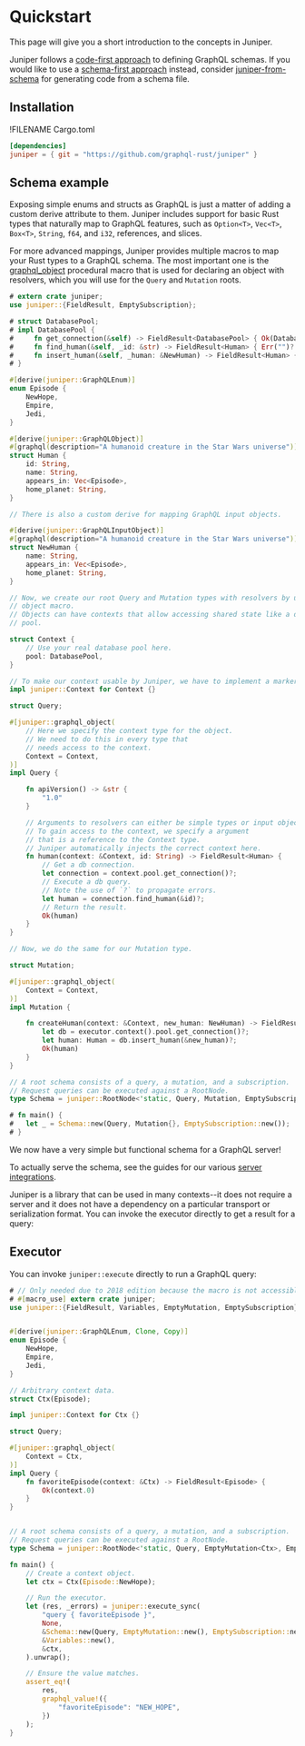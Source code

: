 # Quickstart

This page will give you a short introduction to the concepts in Juniper.

Juniper follows a [code-first approach][schema_approach] to defining GraphQL schemas. If you would like to use a [schema-first approach][schema_approach] instead, consider [juniper-from-schema][] for generating code from a schema file.

## Installation

!FILENAME Cargo.toml

```toml
[dependencies]
juniper = { git = "https://github.com/graphql-rust/juniper" }
```

## Schema example

Exposing simple enums and structs as GraphQL is just a matter of adding a custom
derive attribute to them. Juniper includes support for basic Rust types that
naturally map to GraphQL features, such as `Option<T>`, `Vec<T>`, `Box<T>`,
`String`, `f64`, and `i32`, references, and slices.

For more advanced mappings, Juniper provides multiple macros to map your Rust
types to a GraphQL schema. The most important one is the
[graphql_object][graphql_object] procedural macro that is used for declaring an object with
resolvers, which you will use for the `Query` and `Mutation` roots.

```rust
# extern crate juniper;
use juniper::{FieldResult, EmptySubscription};

# struct DatabasePool;
# impl DatabasePool {
#     fn get_connection(&self) -> FieldResult<DatabasePool> { Ok(DatabasePool) }
#     fn find_human(&self, _id: &str) -> FieldResult<Human> { Err("")? }
#     fn insert_human(&self, _human: &NewHuman) -> FieldResult<Human> { Err("")? }
# }

#[derive(juniper::GraphQLEnum)]
enum Episode {
    NewHope,
    Empire,
    Jedi,
}

#[derive(juniper::GraphQLObject)]
#[graphql(description="A humanoid creature in the Star Wars universe")]
struct Human {
    id: String,
    name: String,
    appears_in: Vec<Episode>,
    home_planet: String,
}

// There is also a custom derive for mapping GraphQL input objects.

#[derive(juniper::GraphQLInputObject)]
#[graphql(description="A humanoid creature in the Star Wars universe")]
struct NewHuman {
    name: String,
    appears_in: Vec<Episode>,
    home_planet: String,
}

// Now, we create our root Query and Mutation types with resolvers by using the
// object macro.
// Objects can have contexts that allow accessing shared state like a database
// pool.

struct Context {
    // Use your real database pool here.
    pool: DatabasePool,
}

// To make our context usable by Juniper, we have to implement a marker trait.
impl juniper::Context for Context {}

struct Query;

#[juniper::graphql_object(
    // Here we specify the context type for the object.
    // We need to do this in every type that
    // needs access to the context.
    Context = Context,
)]
impl Query {

    fn apiVersion() -> &str {
        "1.0"
    }

    // Arguments to resolvers can either be simple types or input objects.
    // To gain access to the context, we specify a argument
    // that is a reference to the Context type.
    // Juniper automatically injects the correct context here.
    fn human(context: &Context, id: String) -> FieldResult<Human> {
        // Get a db connection.
        let connection = context.pool.get_connection()?;
        // Execute a db query.
        // Note the use of `?` to propagate errors.
        let human = connection.find_human(&id)?;
        // Return the result.
        Ok(human)
    }
}

// Now, we do the same for our Mutation type.

struct Mutation;

#[juniper::graphql_object(
    Context = Context,
)]
impl Mutation {

    fn createHuman(context: &Context, new_human: NewHuman) -> FieldResult<Human> {
        let db = executor.context().pool.get_connection()?;
        let human: Human = db.insert_human(&new_human)?;
        Ok(human)
    }
}

// A root schema consists of a query, a mutation, and a subscription.
// Request queries can be executed against a RootNode.
type Schema = juniper::RootNode<'static, Query, Mutation, EmptySubscription<Context>>;

# fn main() {
#   let _ = Schema::new(Query, Mutation{}, EmptySubscription::new());
# }
```

We now have a very simple but functional schema for a GraphQL server!

To actually serve the schema, see the guides for our various [server integrations](./servers/index.md).

Juniper is a library that can be used in many contexts--it does not require a server and it does not have a dependency on a particular transport or serialization format. You can invoke the executor directly to get a result for a query:

## Executor

You can invoke `juniper::execute` directly to run a GraphQL query:

```rust
# // Only needed due to 2018 edition because the macro is not accessible.
# #[macro_use] extern crate juniper;
use juniper::{FieldResult, Variables, EmptyMutation, EmptySubscription};


#[derive(juniper::GraphQLEnum, Clone, Copy)]
enum Episode {
    NewHope,
    Empire,
    Jedi,
}

// Arbitrary context data.
struct Ctx(Episode);

impl juniper::Context for Ctx {}

struct Query;

#[juniper::graphql_object(
    Context = Ctx,
)]
impl Query {
    fn favoriteEpisode(context: &Ctx) -> FieldResult<Episode> {
        Ok(context.0)
    }
}


// A root schema consists of a query, a mutation, and a subscription.
// Request queries can be executed against a RootNode.
type Schema = juniper::RootNode<'static, Query, EmptyMutation<Ctx>, EmptySubscription<Ctx>>;

fn main() {
    // Create a context object.
    let ctx = Ctx(Episode::NewHope);

    // Run the executor.
    let (res, _errors) = juniper::execute_sync(
        "query { favoriteEpisode }",
        None,
        &Schema::new(Query, EmptyMutation::new(), EmptySubscription::new()),
        &Variables::new(),
        &ctx,
    ).unwrap();

    // Ensure the value matches.
    assert_eq!(
        res,
        graphql_value!({
            "favoriteEpisode": "NEW_HOPE",
        })
    );
}
```

[juniper-from-schema]: https://github.com/davidpdrsn/juniper-from-schema
[schema_approach]: https://blog.logrocket.com/code-first-vs-schema-first-development-graphql/
[hyper]: servers/hyper.md
[warp]: servers/warp.md
[rocket]: servers/rocket.md
[iron]: servers/iron.md
[tutorial]: ./tutorial.html
[graphql_object]: https://docs.rs/juniper/latest/juniper/macro.graphql_object.html
